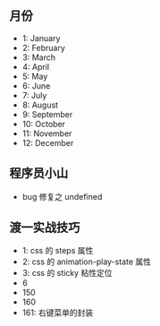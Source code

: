 ## 月份

- 1: January
- 2: February
- 3: March
- 4: April
- 5: May
- 6: June
- 7: July
- 8: August
- 9: September
- 10: October
- 11: November
- 12: December

## 程序员小山

- bug 修复之 undefined

## 渡一实战技巧

- 1: css 的 steps 属性
- 2: css 的 animation-play-state 属性
- 3: css 的 sticky 粘性定位
- 6
- 150
- 160
- 161: 右键菜单的封装
